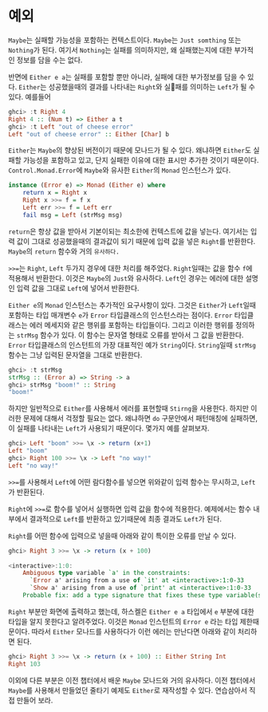 # 예외

`Maybe`는 실패할 가능성을 포함하는 컨텍스트이다. `Maybe`는 `Just somthing` 또는 `Nothing`가 된다. 여기서 `Nothing`는 실패를 의미하지만, 왜 실패했는지에 대한 부가적인 정보를 담을 수는 없다. 

반면에 `Either e a`는 실패를 포함할 뿐만 아니라, 실패에 대한 부가정보를 담을 수 있다. `Either`는 성공했을때의 결과를 나타내는 `Right`와 실패를 의미하는 `Left`가 될 수 있다. 예를들어

```haskell
ghci> :t Right 4  
Right 4 :: (Num t) => Either a t  
ghci> :t Left "out of cheese error"  
Left "out of cheese error" :: Either [Char] b 
```

`Either`는 `Maybe`의 향상된 버전이기 때문에 모나드가 될 수 있다. 왜냐하면 `Either`도 실패할 가능성을 포함하고 있고, 단지 실패한 이유에 대한 표시만 추가한 것이기 때문이다. `Control.Monad.Error`에 `Maybe`와 유사한 `Either`의 `Monad` 인스턴스가 있다. 

```haskell
instance (Error e) => Monad (Either e) where  
    return x = Right x   
    Right x >>= f = f x  
    Left err >>= f = Left err  
    fail msg = Left (strMsg msg)  
```

`return`은 항상 값을 받아서 기본이되는 최소한에 컨텍스트에 값을 넣는다. 여기서는 입력 값이 그대로 성공했을때의 결과값이 되기 때문에 입력 값을 넣은 `Right`를 반환한다. `Maybe`의 `return` 함수와 거의 `유사하다.` 

`>>=`는 `Right`, `Left` 두가지 경우에 대한 처리를 해주었다. `Right`일때는 값을 함수 `f`에 적용해서 반환한다. 이것은 `Maybe`의 `Just`와 유사하다. `Left`인 경우는 에러에 대한 설명인 입력 값을 그대로 `Left`에 넣어서 반환한다. 

`Either e`의 `Monad` 인스턴스는 추가적인 요구사항이 있다. 그것은 `Either`가 `Left`일때 포함하는 타입 매개변수 `e`가 `Error` 타입클래스의 인스턴스라는 점이다. `Error` 타입클래스는 에러 메세지와 같은 행위를 포함하는 타입들이다. 그리고 이러한 행위를 정의하는 `strMsg` 함수가 있다. 이 함수는 문자열 형태로 오류를 받아서 그 값을 반환한다. `Error` 타입클래스의 인스턴트의 가장 대표적인 예가 `String`이다. `String`일때 `strMsg` 함수는 그냥 입력된 문자열을 그대로 반환한다. 

```haskell
ghci> :t strMsg  
strMsg :: (Error a) => String -> a  
ghci> strMsg "boom!" :: String  
"boom!"  
```

하지만 일반적으로 `Either`를 사용해서 에러를 표현할때 `Stirng`을 사용한다. 하지만 이러한 문제에 대해서 걱정할 필요는 없다. 왜냐하면 `do` 구문안에서 패턴매칭에 실패하면, 이 실패를 나타내는 `Left`가 사용되기 때문이다. 몇가지 예를 살펴보자. 

```haskell
ghci> Left "boom" >>= \x -> return (x+1)  
Left "boom"  
ghci> Right 100 >>= \x -> Left "no way!"  
Left "no way!" 
```

`>>=`를 사용해서 `Left`에 어떤 람다함수를 넣으면 위와같이 입력 함수는 무시하고, `Left`가 반환된다.

`Right`에 `>>=`로 함수를 넣어서 실행하면 입력 값을 함수에 적용한다. 예제에서는 함수 내부에서 결과적으로 `Left`를 반환하고 있기때문에 최종 결과도 `Left`가 된다. 

`Right`를 어떤 함수에 입력으로 넣을때 아래와 같이 특이한 오류를 만날 수 있다. 

```haskell
ghci> Right 3 >>= \x -> return (x + 100)  
  
<interactive>:1:0:  
    Ambiguous type variable `a' in the constraints:  
      `Error a' arising from a use of `it' at <interactive>:1:0-33  
      `Show a' arising from a use of `print' at <interactive>:1:0-33  
    Probable fix: add a type signature that fixes these type variable(s)
```

`Right` 부분만 화면에 출력하고 했는데, 하스켈은 `Either e a` 타입에서 `e` 부분에 대한 타입을 알지 못한다고 알려주었다. 이것은 `Monad` 인스턴트의 `Error e` 라는 타입 제한때문이다. 따라서 `Either` 모나드를 사용하다가 이런 에러는 만난다면 아래와 같이 처리하면 된다. 

```haskell
ghci> Right 3 >>= \x -> return (x + 100) :: Either String Int  
Right 103 
```

이외에 다른 부분은 이전 챕터에서 배운 `Maybe`  모나드와 거의 유사하다. 이전 챕터에서 `Maybe`를 사용해서 만들었던 줄타기 예제도 `Either`로 재작성할 수 있다. 연습삼아서 직접 만들어 보라.































